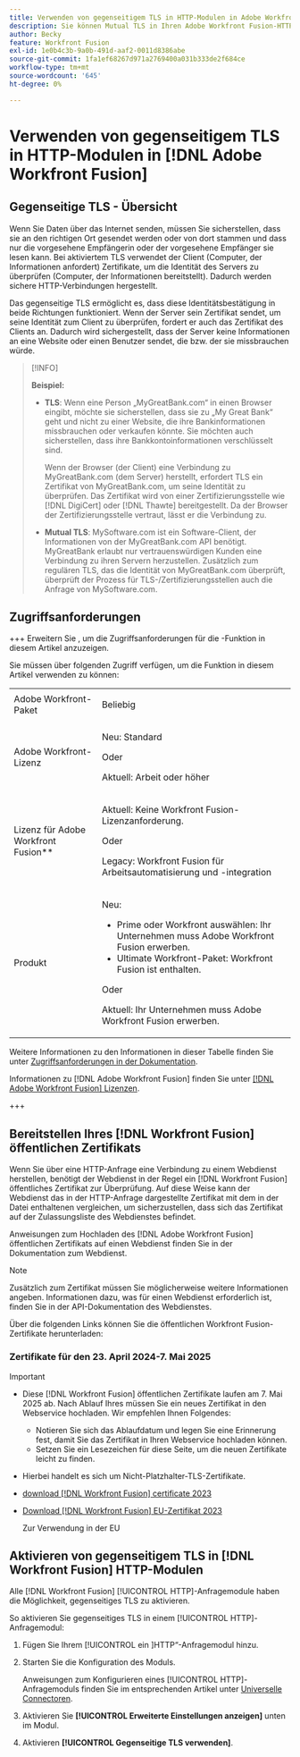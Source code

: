 ```yaml
---
title: Verwenden von gegenseitigem TLS in HTTP-Modulen in Adobe Workfront Fusion
description: Sie können Mutual TLS in Ihren Adobe Workfront Fusion-HTTP-Modulen verwenden, sodass beide Seiten der Informationstransaktion die Identität der anderen überprüfen können.
author: Becky
feature: Workfront Fusion
exl-id: 1e0b4c3b-9a0b-491d-aaf2-0011d8386abe
source-git-commit: 1fa1ef68267d971a2769400a031b333de2f684ce
workflow-type: tm+mt
source-wordcount: '645'
ht-degree: 0%

---
```


# Verwenden von gegenseitigem TLS in HTTP-Modulen in [!DNL Adobe Workfront Fusion]

## Gegenseitige TLS - Übersicht

Wenn Sie Daten über das Internet senden, müssen Sie sicherstellen, dass sie an den richtigen Ort gesendet werden oder von dort stammen und dass nur die vorgesehene Empfängerin oder der vorgesehene Empfänger sie lesen kann. Bei aktiviertem TLS verwendet der Client (Computer, der Informationen anfordert) Zertifikate, um die Identität des Servers zu überprüfen (Computer, der Informationen bereitstellt). Dadurch werden sichere HTTP-Verbindungen hergestellt.

Das gegenseitige TLS ermöglicht es, dass diese Identitätsbestätigung in beide Richtungen funktioniert. Wenn der Server sein Zertifikat sendet, um seine Identität zum Client zu überprüfen, fordert er auch das Zertifikat des Clients an. Dadurch wird sichergestellt, dass der Server keine Informationen an eine Website oder einen Benutzer sendet, die bzw. der sie missbrauchen würde.

>[!INFO]
>
>**Beispiel:**
>
>* **TLS**: Wenn eine Person „MyGreatBank.com“ in einen Browser eingibt, möchte sie sicherstellen, dass sie zu „My Great Bank“ geht und nicht zu einer Website, die ihre Bankinformationen missbrauchen oder verkaufen könnte. Sie möchten auch sicherstellen, dass ihre Bankkontoinformationen verschlüsselt sind.
>
>   Wenn der Browser (der Client) eine Verbindung zu MyGreatBank.com (dem Server) herstellt, erfordert TLS ein Zertifikat von MyGreatBank.com, um seine Identität zu überprüfen. Das Zertifikat wird von einer Zertifizierungsstelle wie [!DNL DigiCert] oder [!DNL Thawte] bereitgestellt. Da der Browser der Zertifizierungsstelle vertraut, lässt er die Verbindung zu.
>
>* **Mutual TLS**: MySoftware.com ist ein Software-Client, der Informationen von der MyGreatBank.com API benötigt. MyGreatBank erlaubt nur vertrauenswürdigen Kunden eine Verbindung zu ihren Servern herzustellen. Zusätzlich zum regulären TLS, das die Identität von MyGreatBank.com überprüft, überprüft der Prozess für TLS-/Zertifizierungsstellen auch die Anfrage von MySoftware.com.

## Zugriffsanforderungen

+++ Erweitern Sie , um die Zugriffsanforderungen für die -Funktion in diesem Artikel anzuzeigen.

Sie müssen über folgenden Zugriff verfügen, um die Funktion in diesem Artikel verwenden zu können:

<table style="table-layout:auto">
 <col> 
 <col> 
 <tbody> 
  <tr> 
   <td role="rowheader">Adobe Workfront-Paket</td> 
   <td> <p>Beliebig</p> </td> 
  </tr> 
  <tr data-mc-conditions=""> 
   <td role="rowheader">Adobe Workfront-Lizenz</td> 
   <td> <p>Neu: Standard</p><p>Oder</p><p>Aktuell: Arbeit oder höher</p> </td> 
  </tr> 
  <tr> 
   <td role="rowheader">Lizenz für Adobe Workfront Fusion**</td> 
   <td>
   <p>Aktuell: Keine Workfront Fusion-Lizenzanforderung.</p>
   <p>Oder</p>
   <p>Legacy: Workfront Fusion für Arbeitsautomatisierung und -integration </p>
   </td> 
  </tr> 
  <tr> 
   <td role="rowheader">Produkt</td> 
   <td>
   <p>Neu:</p> <ul><li>Prime oder Workfront auswählen: Ihr Unternehmen muss Adobe Workfront Fusion erwerben.</li><li>Ultimate Workfront-Paket: Workfront Fusion ist enthalten.</li></ul>
   <p>Oder</p>
   <p>Aktuell: Ihr Unternehmen muss Adobe Workfront Fusion erwerben.</p>
   </td> 
  </tr>
 </tbody> 
</table>

Weitere Informationen zu den Informationen in dieser Tabelle finden Sie unter [Zugriffsanforderungen in der Dokumentation](/help/workfront-fusion/references/licenses-and-roles/access-level-requirements-in-documentation.md).

Informationen zu [!DNL Adobe Workfront Fusion] finden Sie unter [[!DNL Adobe Workfront Fusion] Lizenzen](/help/workfront-fusion/set-up-and-manage-workfront-fusion/licensing-operations-overview/license-automation-vs-integration.md).

+++

## Bereitstellen Ihres [!DNL Workfront Fusion] öffentlichen Zertifikats

Wenn Sie über eine HTTP-Anfrage eine Verbindung zu einem Webdienst herstellen, benötigt der Webdienst in der Regel ein [!DNL Workfront Fusion] öffentliches Zertifikat zur Überprüfung. Auf diese Weise kann der Webdienst das in der HTTP-Anfrage dargestellte Zertifikat mit dem in der Datei enthaltenen vergleichen, um sicherzustellen, dass sich das Zertifikat auf der Zulassungsliste des Webdienstes befindet.

Anweisungen zum Hochladen des [!DNL Adobe Workfront Fusion] öffentlichen Zertifikats auf einen Webdienst finden Sie in der Dokumentation zum Webdienst.

>[!NOTE]
>
>Zusätzlich zum Zertifikat müssen Sie möglicherweise weitere Informationen angeben. Informationen dazu, was für einen Webdienst erforderlich ist, finden Sie in der API-Dokumentation des Webdienstes.

Über die folgenden Links können Sie die öffentlichen Workfront Fusion-Zertifikate herunterladen:

### Zertifikate für den 23. April 2024-7. Mai 2025

>[!IMPORTANT]
>
>* Diese [!DNL Workfront Fusion] öffentlichen Zertifikate laufen am 7. Mai 2025 ab. Nach Ablauf Ihres müssen Sie ein neues Zertifikat in den Webservice hochladen. Wir empfehlen Ihnen Folgendes:
>
>   * Notieren Sie sich das Ablaufdatum und legen Sie eine Erinnerung fest, damit Sie das Zertifikat in Ihren Webservice hochladen können.
>   * Setzen Sie ein Lesezeichen für diese Seite, um die neuen Zertifikate leicht zu finden.
>
>* Hierbei handelt es sich um Nicht-Platzhalter-TLS-Zertifikate.

* [download [!DNL Workfront Fusion] certificate 2023](/help/workfront-fusion/references/apps-and-modules/universal-connectors/assets/fusion-prod-us-mtls-certificate.pem)
* [Download [!DNL Workfront Fusion] EU-Zertifikat 2023](/help/workfront-fusion/references/apps-and-modules/universal-connectors/assets/fusion-prod-eu-mtls-certificate.pem)

  Zur Verwendung in der EU


## Aktivieren von gegenseitigem TLS in [!DNL Workfront Fusion] HTTP-Modulen

Alle [!DNL Workfront Fusion] [!UICONTROL HTTP]-Anfragemodule haben die Möglichkeit, gegenseitiges TLS zu aktivieren.

So aktivieren Sie gegenseitiges TLS in einem [!UICONTROL HTTP]-Anfragemodul:

1. Fügen Sie Ihrem [!UICONTROL  ein ]HTTP“-Anfragemodul hinzu.
1. Starten Sie die Konfiguration des Moduls.

   Anweisungen zum Konfigurieren eines [!UICONTROL HTTP]-Anfragemoduls finden Sie im entsprechenden Artikel unter [Universelle Connectoren](/help/workfront-fusion/references/apps-and-modules/apps-and-modules-toc.md#universal-connectors).

1. Aktivieren Sie **[!UICONTROL Erweiterte Einstellungen anzeigen]** unten im Modul.
1. Aktivieren **[!UICONTROL Gegenseitige TLS verwenden]**.

